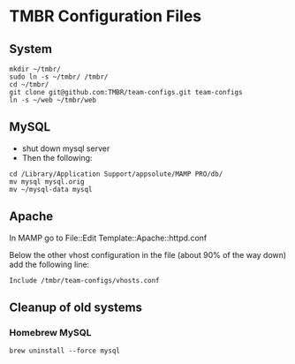 # TMBR Configuration Files

## System

```
mkdir ~/tmbr/
sudo ln -s ~/tmbr/ /tmbr/
cd ~/tmbr/
git clone git@github.com:TMBR/team-configs.git team-configs
ln -s ~/web ~/tmbr/web
```


## MySQL

- shut down mysql server
- Then the following:

```
cd /Library/Application Support/appsolute/MAMP PRO/db/
mv mysql mysql.orig
mv ~/mysql-data mysql
```

## Apache

In MAMP go to File::Edit Template::Apache::httpd.conf

Below the other vhost configuration in the file (about 90% of the way down) add the following line:
```
Include /tmbr/team-configs/vhosts.conf
```

## Cleanup of old systems

### Homebrew MySQL

```
brew uninstall --force mysql
```
